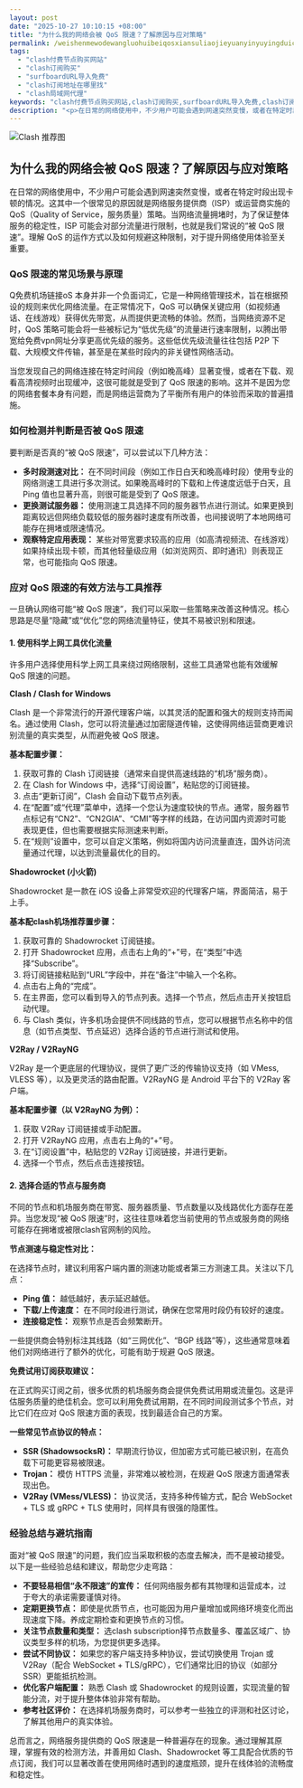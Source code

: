```yaml
---
layout: post
date: "2025-10-27 10:10:15 +08:00"
title: "为什么我的网络会被 QoS 限速？了解原因与应对策略"
permalink: /weishenmewodewangluohuibeiqosxiansuliaojieyuanyinyuyingduicelve/
tags:
  - "clash付费节点购买网站"
  - "clash订阅购买"
  - "surfboardURL导入免费"
  - "clash订阅地址在哪里找"
  - "clash局域网代理"
keywords: "clash付费节点购买网站,clash订阅购买,surfboardURL导入免费,clash订阅地址在哪里找,clash局域网代理"
description: "<p>在日常的网络使用中，不少用户可能会遇到网速突然变慢，或者在特定时段出现卡顿的情况。这其中一个很常见的原因就是网络服务提供商（ISP）或运营商实施的 QoS（Quality of Service，服务质量）策略。当网络流量拥堵时，为了保证整体服务的稳定性，ISP 可能会对部分流量进行限制，也就是我们常说的“被 QoS 限速”。理解 QoS 的运作方式以及如何规避这种限制，对于提升网络使用体验至关重要。</p>"
---
```


![Clash 推荐图](https://clashjd.github.io/assets/img/clash免费订阅.png)

## 为什么我的网络会被 QoS 限速？了解原因与应对策略

<p>在日常的网络使用中，不少用户可能会遇到网速突然变慢，或者在特定时段出现卡顿的情况。这其中一个很常见的原因就是网络服务提供商（ISP）或运营商实施的 QoS（Quality of Service，服务质量）策略。当网络流量拥堵时，为了保证整体服务的稳定性，ISP 可能会对部分流量进行限制，也就是我们常说的“被 QoS 限速”。理解 QoS 的运作方式以及如何规避这种限制，对于提升网络使用体验至关重要。</p>
<h3>QoS 限速的常见场景与原理</h3>
<p>Q免费机场链接oS 本身并非一个负面词汇，它是一种网络管理技术，旨在根据预设的规则来优化网络流量。在正常情况下，QoS 可以确保关键应用（如视频通话、在线游戏）获得优先带宽，从而提供更流畅的体验。然而，当网络资源不足时，QoS 策略可能会将一些被标记为“低优先级”的流量进行速率限制，以腾出带宽给免费vpn网址分享更高优先级的服务。这些低优先级流量往往包括 P2P 下载、大规模文件传输，甚至是在某些时段内的非关键性网络活动。</p>
<p>当您发现自己的网络连接在特定时间段（例如晚高峰）显著变慢，或者在下载、观看高清视频时出现缓冲，这很可能就是受到了 QoS 限速的影响。这并不是因为您的网络套餐本身有问题，而是网络运营商为了平衡所有用户的体验而采取的普遍措施。</p>
<h3>如何检测并判断是否被 QoS 限速</h3>
<p>要判断是否真的“被 QoS 限速”，可以尝试以下几种方法：</p>
<ul>
<li><strong>多时段测速对比：</strong> 在不同时间段（例如工作日白天和晚高峰时段）使用专业的网络测速工具进行多次测试。如果晚高峰时的下载和上传速度远低于白天，且 Ping 值也显著升高，则很可能是受到了 QoS 限速。</li>
<li><strong>更换测试服务器：</strong> 使用测速工具选择不同的服务器节点进行测试。如果更换到距离较远但网络负载较低的服务器时速度有所改善，也间接说明了本地网络可能存在拥堵或限速情况。</li>
<li><strong>观察特定应用表现：</strong> 某些对带宽要求较高的应用（如高清视频流、在线游戏）如果持续出现卡顿，而其他轻量级应用（如浏览网页、即时通讯）则表现正常，也可能指向 QoS 限速。</li>
</ul>
<h3>应对 QoS 限速的有效方法与工具推荐</h3>
<p>一旦确认网络可能“被 QoS 限速”，我们可以采取一些策略来改善这种情况。核心思路是尽量“隐藏”或“优化”您的网络流量特征，使其不易被识别和限速。</p>
<h4>1. 使用科学上网工具优化流量</h4>
<p>许多用户选择使用科学上网工具来绕过网络限制，这些工具通常也能有效缓解 QoS 限速的问题。</p>
<p><strong>Clash / Clash for Windows</strong></p>
<p>Clash 是一个非常流行的开源代理客户端，以其灵活的配置和强大的规则支持而闻名。通过使用 Clash，您可以将流量通过加密隧道传输，这使得网络运营商更难识别流量的真实类型，从而避免被 QoS 限速。</p>
<p><strong>基本配置步骤：</strong></p>
<ol>
<li>获取可靠的 Clash 订阅链接（通常来自提供高速线路的“机场”服务商）。</li>
<li>在 Clash for Windows 中，选择“订阅设置”，粘贴您的订阅链接。</li>
<li>点击“更新订阅”，Clash 会自动下载节点列表。</li>
<li>在“配置”或“代理”菜单中，选择一个您认为速度较快的节点。通常，服务器节点标记有“CN2”、“CN2GIA”、“CMI”等字样的线路，在访问国内资源时可能表现更佳，但也需要根据实际测速来判断。</li>
<li>在“规则”设置中，您可以自定义策略，例如将国内访问流量直连，国外访问流量通过代理，以达到流量最优化的目的。</li>
</ol>
<p><strong>Shadowrocket (小火箭)</strong></p>
<p>Shadowrocket 是一款在 iOS 设备上非常受欢迎的代理客户端，界面简洁，易于上手。</p>
<p><strong>基本配clash机场推荐置步骤：</strong></p>
<ol>
<li>获取可靠的 Shadowrocket 订阅链接。</li>
<li>打开 Shadowrocket 应用，点击右上角的“+”号，在“类型”中选择“Subscribe”。</li>
<li>将订阅链接粘贴到“URL”字段中，并在“备注”中输入一个名称。</li>
<li>点击右上角的“完成”。</li>
<li>在主界面，您可以看到导入的节点列表。选择一个节点，然后点击开关按钮启动代理。</li>
<li>与 Clash 类似，许多机场会提供不同线路的节点，您可以根据节点名称中的信息（如节点类型、节点延迟）选择合适的节点进行测试和使用。</li>
</ol>
<p><strong>V2Ray / V2RayNG</strong></p>
<p>V2Ray 是一个更底层的代理协议，提供了更广泛的传输协议支持（如 VMess, VLESS 等），以及更灵活的路由配置。V2RayNG 是 Android 平台下的 V2Ray 客户端。</p>
<p><strong>基本配置步骤（以 V2RayNG 为例）：</strong></p>
<ol>
<li>获取 V2Ray 订阅链接或手动配置。</li>
<li>打开 V2RayNG 应用，点击右上角的“+”号。</li>
<li>在“订阅设置”中，粘贴您的 V2Ray 订阅链接，并进行更新。</li>
<li>选择一个节点，然后点击连接按钮。</li>
</ol>
<h4>2. 选择合适的节点与服务商</h4>
<p>不同的节点和机场服务商在带宽、服务器质量、节点数量以及线路优化方面存在差异。当您发现“被 QoS 限速”时，这往往意味着您当前使用的节点或服务商的网络可能存在拥堵或被限clash官网制的风险。</p>
<p><strong>节点测速与稳定性对比：</strong></p>
<p>在选择节点时，建议利用客户端内置的测速功能或者第三方测速工具。关注以下几点：</p>
<ul>
<li><strong>Ping 值：</strong> 越低越好，表示延迟越低。</li>
<li><strong>下载/上传速度：</strong> 在不同时段进行测试，确保在您常用时段仍有较好的速度。</li>
<li><strong>连接稳定性：</strong> 观察节点是否会频繁断开。</li>
</ul>
<p>一些提供商会特别标注其线路（如“三网优化”、“BGP 线路”等），这些通常意味着他们对网络进行了额外的优化，可能有助于规避 QoS 限速。</p>
<p><strong>免费试用订阅获取建议：</strong></p>
<p>在正式购买订阅之前，很多优质的机场服务商会提供免费试用期或流量包。这是评估服务质量的绝佳机会。您可以利用免费试用期，在不同时间段测试多个节点，对比它们在应对 QoS 限速方面的表现，找到最适合自己的方案。</p>
<p><strong>一些常见节点协议的特点：</strong></p>
<ul>
<li><strong>SSR (ShadowsocksR)：</strong> 早期流行协议，但加密方式可能已被识别，在高负载下可能更容易被限速。</li>
<li><strong>Trojan：</strong> 模仿 HTTPS 流量，非常难以被检测，在规避 QoS 限速方面通常表现出色。</li>
<li><strong>V2Ray (VMess/VLESS)：</strong> 协议灵活，支持多种传输方式，配合 WebSocket + TLS 或 gRPC + TLS 使用时，同样具有很强的隐匿性。</li>
</ul>
<h3>经验总结与避坑指南</h3>
<p>面对“被 QoS 限速”的问题，我们应当采取积极的态度去解决，而不是被动接受。以下是一些经验总结和建议，帮助您少走弯路：</p>
<ul>
<li><strong>不要轻易相信“永不限速”的宣传：</strong> 任何网络服务都有其物理和运营成本，过于夸大的承诺需要谨慎对待。</li>
<li><strong>定期更换节点：</strong> 即使是优质节点，也可能因为用户量增加或网络环境变化而出现速度下降。养成定期检查和更换节点的习惯。</li>
<li><strong>关注节点数量和类型：</strong> 选clash subscription择节点数量多、覆盖区域广、协议类型多样的机场，为您提供更多选择。</li>
<li><strong>尝试不同协议：</strong> 如果您的客户端支持多种协议，尝试切换使用 Trojan 或 V2Ray（配合 WebSocket + TLS/gRPC），它们通常比旧的协议（如部分 SSR）更能抵抗检测。</li>
<li><strong>优化客户端配置：</strong> 熟悉 Clash 或 Shadowrocket 的规则设置，实现流量的智能分流，对于提升整体体验非常有帮助。</li>
<li><strong>参考社区评价：</strong> 在选择机场服务商时，可以参考一些独立的评测和社区讨论，了解其他用户的真实体验。</li>
</ul>
<p>总而言之，网络服务提供商的 QoS 限速是一种普遍存在的现象。通过理解其原理，掌握有效的检测方法，并善用如 Clash、Shadowrocket 等工具配合优质的节点订阅，我们可以显著改善在使用网络时遇到的速度瓶颈，提升在线体验的流畅度和稳定性。</p>
